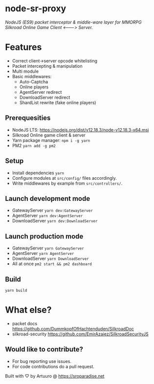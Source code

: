 # node-sr-proxy
_NodeJS (ES9) packet interceptor & middle-ware layer for MMORPG Silkroad Online Game Client <---> Server._

# Features
- Correct client->server opcode whitelisting
- Packet intercepting & manipulation
- Multi module
- Basic middlewares:
  - Auto-Captcha
  - Online players
  - AgentServer redirect
  - DownloadServer redirect
  - ShardList rewrite (fake online players)

## Prerequesities
- NodeJS LTS: https://nodejs.org/dist/v12.18.3/node-v12.18.3-x64.msi
- Silkroad Online game client & server 
- Yarn package manager: `npm i -g yarn`
- PM2 `yarn add -g pm2`

## Setup
- Install dependencies `yarn`
- Configure modules at `src/config/` files accordingly.
- Write middlewares by example from `src/controllers/`.

## Launch development mode
- GatewayServer `yarn dev:GatewayServer`
- AgentServer `yarn dev:AgentServer`
- DownloadServer `yarn dev:DownloadServer`

## Launch production mode
- GatewayServer `yarn GatewayServer`
- AgentServer `yarn AgentServer`
- DownloadServer `yarn DownloadServer`
- All at once `pm2 start && pm2 dashboard`

## Build
`yarn build`

# What else?
- packet docs https://github.com/DummkopfOfHachtenduden/SilkroadDoc
- silkroad-security https://github.com/EmirAzaiez/SilkroadSecurityJS

## Would like to contribute?
- For bug reporting use issues.
- For code contributions do a pull request.

Built with ♡ by Artuuro @ https://sroparadise.net